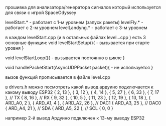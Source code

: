 прошивка для анализатора/генератора сигналов который используется для связи с игрой SpaceOdyssey

levelStart.* -  работает с 1-м уровнем (запуск ракеты)
levelFly.* -    работает с 2-м уровнем
levelLandyng.* - работает с 3-м уровнем

в каждом levelStart.cpp (и в остальных файлах level...cpp ) есть 3 основные функции:
void levelStartSetup(){ - вызывается при старте уровня
}

void levelStartLoop(){ - вызывается постоянно в цикле
}

void handlePacketStart(AsyncUDPPacket packet){ - не используется
}

вызов функций прописывается в файле level.cpp

в drivers.h можно посмотреть какой вывод ардуино подключается к какому выводу ESP32
{ 2, 13 },
{ 3, 12 },
{ 4, 14 },
{ 5, 27 },
{ 6, 33 },
{ 7, 17 },  // TX
{ 8, 16 },  // RX
{ 9, 32 },
{ 10, 5 },
{ 11, 23 },
{ 12, 19 },
{ 13, 18 },
{ ARD_A0, 2  },
{ ARD_A1, 4  },
{ ARD_A2, 26 },   // DAC1
{ ARD_A3, 25 },   // DAC0
{ ARD_A4, 21 },   // SDA
{ ARD_A5, 22 },   // SCL
{ 0,  0  }

например 2-й вывод Ардуино подключен к 13-му выводу ESP32
